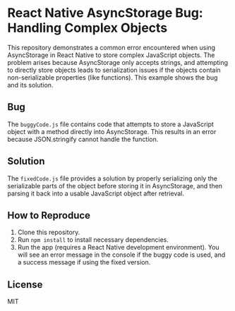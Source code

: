 # React Native AsyncStorage Bug: Handling Complex Objects

This repository demonstrates a common error encountered when using AsyncStorage in React Native to store complex JavaScript objects.  The problem arises because AsyncStorage only accepts strings, and attempting to directly store objects leads to serialization issues if the objects contain non-serializable properties (like functions). This example shows the bug and its solution.

## Bug
The `buggyCode.js` file contains code that attempts to store a JavaScript object with a method directly into AsyncStorage.  This results in an error because JSON.stringify cannot handle the function.

## Solution
The `fixedCode.js` file provides a solution by properly serializing only the serializable parts of the object before storing it in AsyncStorage, and then parsing it back into a usable JavaScript object after retrieval.

## How to Reproduce
1. Clone this repository.
2. Run `npm install` to install necessary dependencies.
3. Run the app (requires a React Native development environment). You will see an error message in the console if the buggy code is used, and a success message if using the fixed version.

## License
MIT